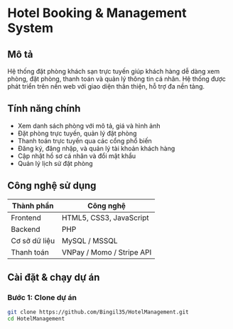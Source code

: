 # Hotel Booking & Management System

## Mô tả
Hệ thống đặt phòng khách sạn trực tuyến giúp khách hàng dễ dàng xem phòng, đặt phòng, thanh toán và quản lý thông tin cá nhân. Hệ thống được phát triển trên nền web với giao diện thân thiện, hỗ trợ đa nền tảng.

## Tính năng chính
- Xem danh sách phòng với mô tả, giá và hình ảnh
- Đặt phòng trực tuyến, quản lý đặt phòng
- Thanh toán trực tuyến qua các cổng phổ biến
- Đăng ký, đăng nhập, và quản lý tài khoản khách hàng
- Cập nhật hồ sơ cá nhân và đổi mật khẩu
- Quản lý lịch sử đặt phòng

## Công nghệ sử dụng
| Thành phần        | Công nghệ                         |
|-------------------|----------------------------------|
| Frontend          | HTML5, CSS3, JavaScript   |
| Backend           | PHP |
| Cơ sở dữ liệu     | MySQL / MSSQL                |
| Thanh toán        | VNPay / Momo / Stripe API        |

## Cài đặt & chạy dự án

### Bước 1: Clone dự án
```bash
git clone https://github.com/Bingil35/HotelManagement.git
cd HotelManagement
